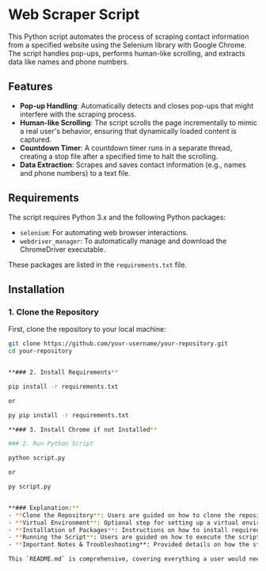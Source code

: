 # Web Scraper Script

This Python script automates the process of scraping contact information from a specified website using the Selenium library with Google Chrome. The script handles pop-ups, performs human-like scrolling, and extracts data like names and phone numbers.

## Features

- **Pop-up Handling**: Automatically detects and closes pop-ups that might interfere with the scraping process.
- **Human-like Scrolling**: The script scrolls the page incrementally to mimic a real user's behavior, ensuring that dynamically loaded content is captured.
- **Countdown Timer**: A countdown timer runs in a separate thread, creating a stop file after a specified time to halt the scrolling.
- **Data Extraction**: Scrapes and saves contact information (e.g., names and phone numbers) to a text file.

## Requirements

The script requires Python 3.x and the following Python packages:

- `selenium`: For automating web browser interactions.
- `webdriver_manager`: To automatically manage and download the ChromeDriver executable.

These packages are listed in the `requirements.txt` file.

## Installation

### 1. Clone the Repository 

First, clone the repository to your local machine:

```sh
git clone https://github.com/your-username/your-repository.git
cd your-repository


**### 2. Install Requirements**

pip install -r requirements.txt

or

py pip install -r requirements.txt

**### 3. Install Chrome if not Installed**

### 2. Run Python Script

python script.py

or

py script.py


**### Explanation:**
- **Clone the Repository**: Users are guided on how to clone the repository.
- **Virtual Environment**: Optional step for setting up a virtual environment to manage dependencies.
- **Installation of Packages**: Instructions on how to install required packages using `requirements.txt`.
- **Running the Script**: Users are guided on how to execute the script and what to expect in terms of output files.
- **Important Notes & Troubleshooting**: Provided details on how the stop mechanism works, how to handle potential issues, and reminders for legal considerations.

This `README.md` is comprehensive, covering everything a user would need to get the script up and running. Make sure to replace placeholder text like `your-username` and `your-repository` with your actual GitHub username and repository name.

